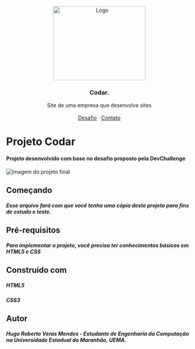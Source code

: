 <br />
<p align="center">
  <a href="http://www.freepik.com">
    <img src="https://i.ibb.co/stqTkc6/video-call.png" alt="Logo" width="250" height="200">
  </a>

  <h3 align="center">Codar.</h3>

  <p align="center">
    Site de uma empresa que desenvolve sites
       <br />
    <br />
    <a href="https://github.com/Lorenalgm/codar">Desafio</a>
    ·
    <a href="https://www.linkedin.com/in/lorenagmontes/">Contato</a>
  </p>
</p>

# Projeto Codar 
#### Projeto desenvolvido com base no desafio proposto pela DevChallenge

![Imagem do projeto final](https://github.com/HugoMendess/Projeto_Codar/blob/master/resultado/projetoCodar.gif)

## Começando
##### Esse arquivo fará com que você tenha uma cópia deste projeto para fins de estudo e teste.

## Pré-requisitos
##### Para implementar o projeto, você precisa ter conhecimentos básicos em HTML5 e CSS

## Construído com
##### HTML5
##### CSS3 


## Autor
##### Hugo Roberto Veras Mendes - Estudante de Engenharia da Computação na Universidade Estadual do Maranhão, UEMA.